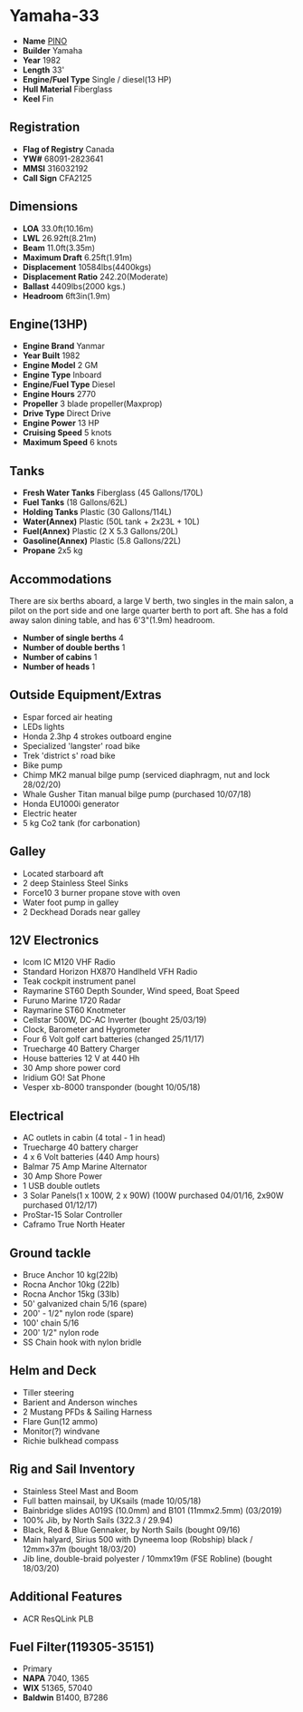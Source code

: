# Yamaha-33

* **Name** [PINO](https://github.com/hundredrabbits/Pino/blob/master/CEREMONY.md)
* **Builder** Yamaha
* **Year** 1982
* **Length** 33'
* **Engine/Fuel Type** Single / diesel(13 HP)
* **Hull Material** Fiberglass
* **Keel** Fin

## Registration
* **Flag of Registry** Canada
* **YW#** 68091-2823641
* **MMSI** 316032192
* **Call Sign** CFA2125

## Dimensions
* **LOA** 33.0ft(10.16m)
* **LWL** 26.92ft(8.21m)
* **Beam** 11.0ft(3.35m)
* **Maximum Draft** 6.25ft(1.91m)
* **Displacement** 10584lbs(4400kgs)
* **Displacement Ratio** 242.20(Moderate)
* **Ballast** 4409lbs(2000 kgs.)
* **Headroom** 6ft3in(1.9m)

## Engine(13HP)
* **Engine Brand** Yanmar
* **Year Built** 1982
* **Engine Model** 2 GM
* **Engine Type** Inboard
* **Engine/Fuel Type** Diesel
* **Engine Hours** 2770
* **Propeller** 3 blade propeller(Maxprop)
* **Drive Type** Direct Drive
* **Engine Power** 13 HP
* **Cruising Speed** 5 knots
* **Maximum Speed** 6 knots

## Tanks
* **Fresh Water Tanks** Fiberglass (45 Gallons/170L)
* **Fuel Tanks** (18 Gallons/62L)
* **Holding Tanks** Plastic (30 Gallons/114L)
* **Water(Annex)** Plastic (50L tank + 2x23L + 10L)
* **Fuel(Annex)** Plastic (2 X 5.3 Gallons/20L)
* **Gasoline(Annex)** Plastic (5.8 Gallons/22L)
* **Propane** 2x5 kg

## Accommodations
There are six berths aboard, a large V berth, two singles in the main salon, a pilot on the port side and one large quarter berth to port aft. She has a fold away salon dining table, and has 6'3"(1.9m) headroom.
* **Number of single berths** 4
* **Number of double berths** 1
* **Number of cabins** 1
* **Number of heads** 1

## Outside Equipment/Extras
* Espar forced air heating
* LEDs lights
* Honda 2.3hp 4 strokes outboard engine
* Specialized 'langster' road bike
* Trek 'district s' road bike
* Bike pump
* Chimp MK2 manual bilge pump (serviced diaphragm, nut and lock 28/02/20)
* Whale Gusher Titan manual bilge pump (purchased 10/07/18)
* Honda EU1000i generator
* Electric heater
* 5 kg Co2 tank (for carbonation)

## Galley
* Located starboard aft
* 2 deep Stainless Steel Sinks
* Force10 3 burner propane stove with oven
* Water foot pump in galley
* 2 Deckhead Dorads near galley

## 12V Electronics
* Icom IC M120 VHF Radio
* Standard Horizon HX870 Handlheld VFH Radio
* Teak cockpit instrument panel
* Raymarine ST60 Depth Sounder, Wind speed, Boat Speed
* Furuno Marine 1720 Radar
* Raymarine ST60 Knotmeter
* Cellstar 500W, DC-AC Inverter (bought 25/03/19)
* Clock, Barometer and Hygrometer
* Four 6 Volt golf cart batteries (changed 25/11/17)
* Truecharge 40 Battery Charger
* House batteries 12 V at 440 Hh
* 30 Amp shore power cord
* Iridium GO! Sat Phone
* Vesper xb-8000 transponder (bought 10/05/18)

## Electrical
* AC outlets in cabin (4 total - 1 in head)
* Truecharge 40 battery charger
* 4 x 6 Volt batteries (440 Amp hours)
* Balmar 75 Amp Marine Alternator
* 30 Amp Shore Power
* 1 USB double outlets
* 3 Solar Panels(1 x 100W, 2 x 90W) (100W purchased 04/01/16, 2x90W purchased 01/12/17)
* ProStar-15 Solar Controller
* Caframo True North Heater

## Ground tackle
* Bruce Anchor 10 kg(22lb)
* Rocna Anchor 10kg (22lb)
* Rocna Anchor 15kg (33lb)
* 50' galvanized chain 5/16 (spare)
* 200' - 1/2" nylon rode (spare)
* 100' chain 5/16 
* 200' 1/2" nylon rode
* SS Chain hook with nylon bridle

## Helm and Deck
* Tiller steering
* Barient and Anderson winches
* 2 Mustang PFDs & Sailing Harness
* Flare Gun(12 ammo)
* Monitor(?) windvane
* Richie bulkhead compass

## Rig and Sail Inventory
* Stainless Steel Mast and Boom
* Full batten mainsail, by UKsails (made 10/05/18)
* Bainbridge slides A019S (10.0mm) and B101 (11mmx2.5mm) (03/2019)
* 100% Jib, by North Sails (322.3 / 29.94)
* Black, Red & Blue Gennaker, by North Sails (bought 09/16)
* Main halyard, Sirius 500 with Dyneema loop (Robship) black / 12mm×37m (bought 18/03/20)
* Jib line, double-braid polyester / 10mmx19m (FSE Robline) (bought 18/03/20)

## Additional Features
* ACR ResQLink PLB

## Fuel Filter(119305-35151)
* Primary
* **NAPA** 7040, 1365
* **WIX** 51365, 57040
* **Baldwin** B1400, B7286

